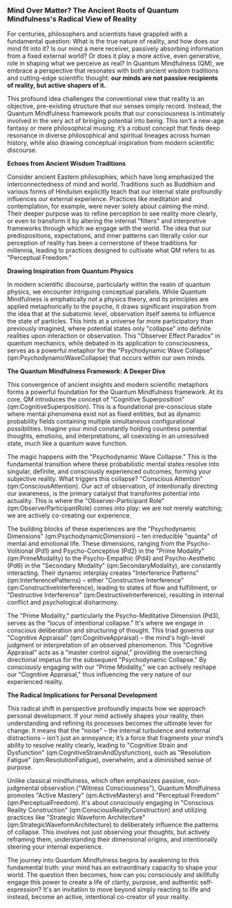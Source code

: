 ### Mind Over Matter? The Ancient Roots of Quantum Mindfulness's Radical View of Reality

For centuries, philosophers and scientists have grappled with a fundamental question: What is the true nature of reality, and how does our mind fit into it? Is our mind a mere receiver, passively absorbing information from a fixed external world? Or does it play a more active, even generative, role in shaping what we perceive as real? In Quantum Mindfulness (QM), we embrace a perspective that resonates with both ancient wisdom traditions and cutting-edge scientific thought: **our minds are not passive recipients of reality, but active shapers of it.**

This profound idea challenges the conventional view that reality is an objective, pre-existing structure that our senses simply record. Instead, the Quantum Mindfulness framework posits that our consciousness is intimately involved in the very act of bringing potential into being. This isn't a new-age fantasy or mere philosophical musing; it’s a robust concept that finds deep resonance in diverse philosophical and spiritual lineages across human history, while also drawing conceptual inspiration from modern scientific discourse.

**Echoes from Ancient Wisdom Traditions**

Consider ancient Eastern philosophies, which have long emphasized the interconnectedness of mind and world. Traditions such as Buddhism and various forms of Hinduism explicitly teach that our internal state profoundly influences our external experience. Practices like meditation and contemplation, for example, were never solely about calming the mind. Their deeper purpose was to refine perception to see reality more clearly, or even to transform it by altering the internal "filters" and interpretive frameworks through which we engage with the world. The idea that our predispositions, expectations, and inner patterns can literally color our perception of reality has been a cornerstone of these traditions for millennia, leading to practices designed to cultivate what QM refers to as "Perceptual Freedom."

**Drawing Inspiration from Quantum Physics**

In modern scientific discourse, particularly within the realm of quantum physics, we encounter intriguing conceptual parallels. While Quantum Mindfulness is emphatically *not* a physics theory, and its principles are applied metaphorically to the psyche, it draws significant inspiration from the idea that at the subatomic level, observation itself seems to influence the state of particles. This hints at a universe far more participatory than previously imagined, where potential states only "collapse" into definite realities upon interaction or observation. This "Observer Effect Paradox" in quantum mechanics, while debated in its application to consciousness, serves as a powerful metaphor for the "Psychodynamic Wave Collapse" (qm:PsychodynamicWaveCollapse) that occurs within our own minds.

**The Quantum Mindfulness Framework: A Deeper Dive**

This convergence of ancient insights and modern scientific metaphors forms a powerful foundation for the Quantum Mindfulness framework. At its core, QM introduces the concept of "Cognitive Superposition" (qm:CognitiveSuperposition). This is a foundational pre-conscious state where mental phenomena exist not as fixed entities, but as dynamic probability fields containing multiple simultaneous configurational possibilities. Imagine your mind constantly holding countless potential thoughts, emotions, and interpretations, all coexisting in an unresolved state, much like a quantum wave function.

The magic happens with the "Psychodynamic Wave Collapse." This is the fundamental transition where these probabilistic mental states resolve into singular, definite, and consciously experienced outcomes, forming your subjective reality. What triggers this collapse? "Conscious Attention" (qm:ConsciousAttention). Our act of observation, of intentionally directing our awareness, is the primary catalyst that transforms potential into actuality. This is where the "Observer-Participant Role" (qm:ObserverParticipantRole) comes into play: we are not merely watching; we are actively co-creating our experience.

The building blocks of these experiences are the "Psychodynamic Dimensions" (qm:PsychodynamicDimension) – ten irreducible "quanta" of mental and emotional life. These dimensions, ranging from the Psycho-Volitional (Pd1) and Psycho-Conceptive (Pd2) in the "Prime Modality" (qm:PrimeModality) to the Psycho-Empathic (Pd4) and Psycho-Aesthetic (Pd6) in the "Secondary Modality" (qm:SecondaryModality), are constantly interacting. Their dynamic interplay creates "Interference Patterns" (qm:InterferencePatterns) – either "Constructive Interference" (qm:ConstructiveInterference), leading to states of flow and fulfillment, or "Destructive Interference" (qm:DestructiveInterference), resulting in internal conflict and psychological disharmony.

The "Prime Modality," particularly the Psycho-Meditative Dimension (Pd3), serves as the "locus of intentional collapse." It's where we engage in conscious deliberation and structuring of thought. This triad governs our "Cognitive Appraisal" (qm:CognitiveAppraisal) – the mind's high-level judgment or interpretation of an observed phenomenon. This "Cognitive Appraisal" acts as a "master control signal," providing the overarching directional impetus for the subsequent "Psychodynamic Collapse." By consciously engaging with our "Prime Modality," we can actively reshape our "Cognitive Appraisal," thus influencing the very nature of our experienced reality.

**The Radical Implications for Personal Development**

This radical shift in perspective profoundly impacts how we approach personal development. If your mind actively shapes your reality, then understanding and refining its processes becomes the ultimate lever for change. It means that the "noise" – the internal turbulence and external distractions – isn't just an annoyance; it’s a force that fragments your mind’s ability to resolve reality clearly, leading to "Cognitive Strain and Dysfunction" (qm:CognitiveStrainAndDysfunction), such as "Resolution Fatigue" (qm:ResolutionFatigue), overwhelm, and a diminished sense of purpose.

Unlike classical mindfulness, which often emphasizes passive, non-judgmental observation ("Witness Consciousness"), Quantum Mindfulness promotes "Active Mastery" (qm:ActiveMastery) and "Perceptual Freedom" (qm:PerceptualFreedom). It's about consciously engaging in "Conscious Reality Construction" (qm:ConsciousRealityConstruction) and utilizing practices like "Strategic Waveform Architecture" (qm:StrategicWaveformArchitecture) to deliberately influence the patterns of collapse. This involves not just observing your thoughts, but actively reframing them, understanding their dimensional origins, and intentionally steering your internal experience.

The journey into Quantum Mindfulness begins by awakening to this fundamental truth: your mind has an extraordinary capacity to shape your world. The question then becomes, how can you consciously and skillfully engage this power to create a life of clarity, purpose, and authentic self-expression? It's an invitation to move beyond simply reacting to life and instead, become an active, intentional co-creator of your reality.